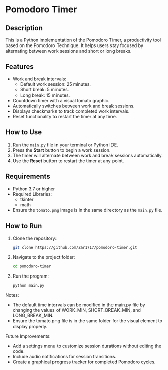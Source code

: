 # Pomodoro Timer

## Description
This is a Python implementation of the Pomodoro Timer, a productivity tool based on the Pomodoro Technique. It helps users stay focused by alternating between work sessions and short or long breaks.

## Features
- Work and break intervals:
  - Default work session: 25 minutes.
  - Short break: 5 minutes.
  - Long break: 15 minutes.
- Countdown timer with a visual tomato graphic.
- Automatically switches between work and break sessions.
- Displays checkmarks to track completed work intervals.
- Reset functionality to restart the timer at any time.

## How to Use
1. Run the `main.py` file in your terminal or Python IDE.
2. Press the **Start** button to begin a work session.
3. The timer will alternate between work and break sessions automatically.
4. Use the **Reset** button to restart the timer at any point.

## Requirements
- Python 3.7 or higher
- Required Libraries:
  - tkinter
  - math
- Ensure the `tomato.png` image is in the same directory as the `main.py` file.

## How to Run
1. Clone the repository:
   ```bash
   git clone https://github.com/Zar1717/pomodoro-timer.git
2. Navigate to the project folder:
   ```bash
   cd pomodoro-timer
3. Run the program:
   ```bash
   python main.py

Notes:

- The default time intervals can be modified in the main.py file by changing the values of WORK_MIN, SHORT_BREAK_MIN, and LONG_BREAK_MIN.
- Ensure the tomato.png file is in the same folder for the visual element to display properly.

Future Improvements:

- Add a settings menu to customize session durations without editing the code.
- Include audio notifications for session transitions.
- Create a graphical progress tracker for completed Pomodoro cycles.


